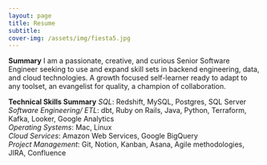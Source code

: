 ```yaml
---
layout: page
title: Resume
subtitle:
cover-img: /assets/img/fiesta5.jpg
---
```


**Summary**
I am a passionate, creative, and curious Senior Software Engineer seeking to use and expand skill sets in backend engineering, data, and cloud technologies. A growth focused self-learner ready to adapt to any toolset, an evangelist for quality, a champion of collaboration.

**Technical Skills Summary**
*SQL*: Redshift, MySQL, Postgres, SQL Server 
*Software Engineering/ ETL*: dbt, Ruby on Rails, Java, Python, Terraform, Kafka, Looker, Google Analytics  
*Operating Systems*: Mac, Linux  
*Cloud Services*: Amazon Web Services, Google BigQuery  
*Project Management*: Git, Notion, Kanban, Asana, Agile methodologies, JIRA, Confluence  